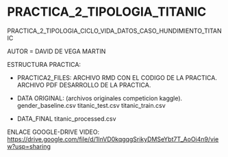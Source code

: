 # PRACTICA_2_TIPOLOGIA_TITANIC
PRACTICA_2_TIPOLOGIA_CICLO_VIDA_DATOS_CASO_HUNDIMIENTO_TITANIC


AUTOR = DAVID DE VEGA MARTIN

ESTRUCTURA PRACTICA:

* PRACTICA2_FILES:
    ARCHIVO RMD CON EL CODIGO DE LA PRACTICA.
    ARCHIVO PDF DESARROLLO DE LA PRACTICA.

* DATA ORIGINAL: (archivos originales competicion kaggle).
    gender_baseline.csv
    titanic_test.csv
    titanic_train.csv
 
 * DATA_FINAL
    titanic_processed.csv
 

ENLACE GOOGLE-DRIVE VIDEO: 
https://drive.google.com/file/d/1InVD0kqgqgSrikyDMSeYbt7T_AoOi4n9/view?usp=sharing



